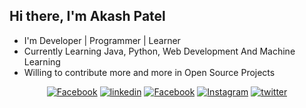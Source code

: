## Hi there, I'm Akash Patel 

- I'm Developer | Programmer | Learner
- Currently Learning Java, Python, Web Development And Machine Learning
- Willing to contribute more and more in Open Source Projects

<p align="center">
	<a href="https://github.com/imakash3011"><img src="https://img.icons8.com/fluent/48/000000/github.png" alt="Facebook"/></a>
	<a href="https://www.linkedin.com/in/imakash3011/"><img src="https://img.icons8.com/color/50/000000/linkedin.png" alt="linkedin"/></a>
	<a href="https://www.facebook.com/imakash3011/"><img src="https://img.icons8.com/fluent/48/000000/facebook-new.png" alt="Facebook"/></a>
	<a href="https://www.instagram.com/imakash3011/"><img src="https://img.icons8.com/fluent/48/000000/instagram-new.png" alt="Instagram"/></a>
	<a href="https://twitter.com/imakash3011"><img src="https://img.icons8.com/fluent/48/000000/twitter.png" alt="twitter"/></a>
</p>



